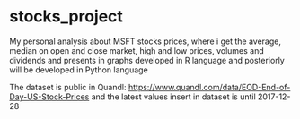 # stocks_project

My personal analysis about MSFT stocks prices, where i get the average, median on open and close market, high and low prices, volumes and dividends and presents in graphs developed in R language and posteriorly will be developed in Python language 

The dataset is public in Quandl: https://www.quandl.com/data/EOD-End-of-Day-US-Stock-Prices and the latest values insert in dataset is until 2017-12-28
